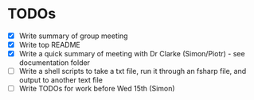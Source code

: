 # TODOs

- [X] Write summary of group meeting
- [X] Write top README
- [X] Write a quick summary of meeting with Dr Clarke (Simon/Piotr) - see documentation folder
- [ ] Write a shell scripts to take a txt file, run it through an fsharp file, and output to another text file
- [ ] Write TODOs for work before Wed 15th (Simon)
